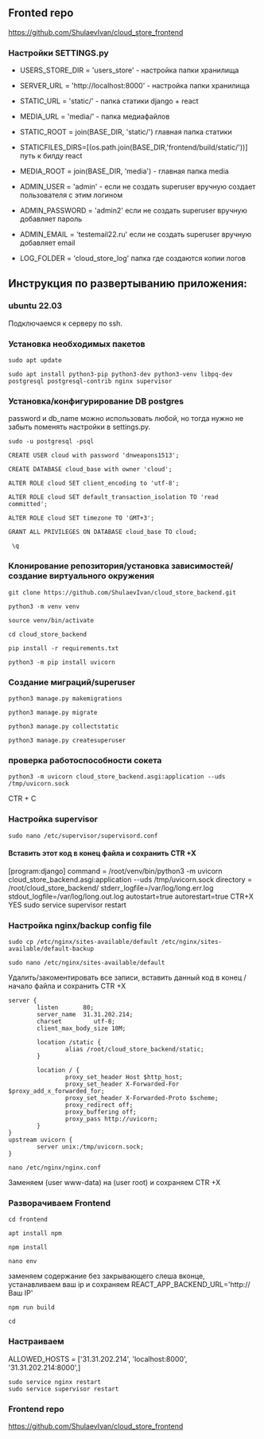 ## Fronted repo

https://github.com/ShulaevIvan/cloud_store_frontend


### Настройки SETTINGS.py 

- USERS_STORE_DIR = 'users_store'  - настройка папки хранилища
- SERVER_URL = 'http://localhost:8000'  - настройка папки хранилища
- STATIC_URL = 'static/' - папка статики django + react
- MEDIA_URL = 'media/' - папка медиафайлов
- STATIC_ROOT = join(BASE_DIR, 'static/') главная папка статики
- STATICFILES_DIRS=[(os.path.join(BASE_DIR,'frontend/build/static/'))] путь к билду react
- MEDIA_ROOT = join(BASE_DIR, 'media') - главная папка media

- ADMIN_USER = 'admin' - если не создать superuser вручную создает пользователя с этим логином
- ADMIN_PASSWORD = 'admin2' если не создать superuser вручную добавляет пароль 
- ADMIN_EMAIL = 'testemail22.ru' если не создать superuser вручную добавляет email 

- LOG_FOLDER = 'cloud_store_log' папка где создаются копии логов

## Инструкция по развертыванию приложения:

### ubuntu 22.03

Подключаемся к серверу по ssh.

### Установка необходимых пакетов
```
sudo apt update
```
```
sudo apt install python3-pip python3-dev python3-venv libpq-dev postgresql postgresql-contrib nginx supervisor
```
### Установка/конфигурирование DB postgres
password и db_name можно использовать любой, но тогда нужно не забыть поменять настройки в settings.py.
```
sudo -u postgresql -psql
```
```
CREATE USER cloud with password 'dnweapons1513';
```
```
CREATE DATABASE cloud_base with owner 'cloud';
```
```
ALTER ROLE cloud SET client_encoding to 'utf-8';
```
```
ALTER ROLE cloud SET default_transaction_isolation TO 'read committed';
```
```
ALTER ROLE cloud SET timezone TO 'GMT+3';
```
```
GRANT ALL PRIVILEGES ON DATABASE cloud_base TO cloud;
```
```
 \q
```

### Клонирование репозитория/установка зависимостей/создание виртуального окружения

```
git clone https://github.com/ShulaevIvan/cloud_store_backend.git
```
```
python3 -m venv venv
```
```
source venv/bin/activate
```

```
cd cloud_store_backend
```
```
pip install -r requirements.txt

```
```
python3 -m pip install uvicorn
```

### Создание миграций/superuser

```
python3 manage.py makemigrations
```
```
python3 manage.py migrate
```
```
python3 manage.py collectstatic
```
```
python3 manage.py createsuperuser
```
### проверка работоспособности сокета

```
python3 -m uvicorn cloud_store_backend.asgi:application --uds /tmp/uvicorn.sock
```
CTR + C
### Настройка supervisor

```
sudo nano /etc/supervisor/supervisord.conf
```
#### Вставить этот код в конец файла и сохранить CTR +X

[program:django]
command = /root/venv/bin/python3 -m uvicorn cloud_store_backend.asgi:application --uds /tmp/uvicorn.sock
directory = /root/cloud_store_backend/
stderr_logfile=/var/log/long.err.log
stdout_logfile=/var/log/long.out.log
autostart=true
autorestart=true
CTR+X
YES
sudo service supervisor restart

### Настройка nginx/backup config file

```
sudo cp /etc/nginx/sites-available/default /etc/nginx/sites-available/default-backup
```
```
sudo nano /etc/nginx/sites-available/default
```
Удалить/закоментировать все записи, вставить данный код в конец / начало файла и сохранить CTR +X

```
server {
        listen       80;
        server_name  31.31.202.214;
        charset         utf-8;
        client_max_body_size 10M;
  
        location /static {
                alias /root/cloud_store_backend/static;
        }

        location / {
                proxy_set_header Host $http_host;
                proxy_set_header X-Forwarded-For $proxy_add_x_forwarded_for;
                proxy_set_header X-Forwarded-Proto $scheme;
                proxy_redirect off;
                proxy_buffering off;
                proxy_pass http://uvicorn;
        }
}
upstream uvicorn {
        server unix:/tmp/uvicorn.sock;
}
```

```
nano /etc/nginx/nginx.conf
```
Заменяем (user www-data) на (user root) и сохраняем CTR +X

### Разворачиваем Frontend

```
cd frontend
```
```
apt install npm
```

```
npm install
```

```
nano env
```
заменяем содержание без закрывающего слеша вконце, устанавливаем ваш ip и сохраняем
REACT_APP_BACKEND_URL='http://Ваш IP'

```
npm run build
```
```
cd 
```

### Настраиваем 

ALLOWED_HOSTS = ['31.31.202.214', 'localhost:8000', '31.31.202.214:8000',]

```
sudo service nginx restart
sudo service supervisor restart
```

### Frontend repo 

https://github.com/ShulaevIvan/cloud_store_frontend